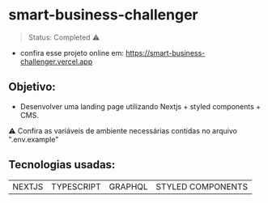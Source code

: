 # smart-business-challenger
> Status: Completed ⚠️
+ confira esse projeto online em: https://smart-business-challenger.vercel.app

## Objetivo:
+ Desenvolver uma landing page utilizando Nextjs + styled components + CMS.


⚠️ Confira as variáveis de ambiente necessárias contidas no arquivo ".env.example"

## Tecnologias usadas:

<table>
  <tr>
    <td>NEXTJS</td>
    <td>TYPESCRIPT</td>
    <td>GRAPHQL</td>
    <td>STYLED COMPONENTS</td>
  </tr>
</table>